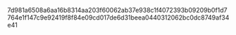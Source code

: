 7d981a6508a6aa16b8314aa203f60062ab37e938c1f4072393b09209b0f1d7764e1f147c9e92419f8f84e09cd017de6d31beea0440312062bc0dc8749af34e41
